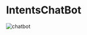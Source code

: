 # IntentsChatBot
![chatbot](https://user-images.githubusercontent.com/73878161/201521089-7444d726-aa34-4895-97d7-8da40ca9af60.png)
